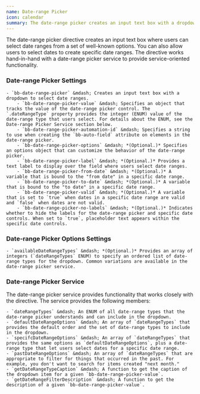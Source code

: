 ```yaml
---
name: Date-range Picker
icon: calendar
summary: The date-range picker creates an input text box with a dropdown to select date ranges from a set of well-known options.
---
```


The date-range picker directive creates an input text box where users can select date ranges from a set of well-known options. You can also allow users to select dates to create specific date ranges. The directive works hand-in-hand with a date-range picker service to provide service-oriented functionality.
 
### Date-range Picker Settings ###
    - `bb-date-range-picker` &mdash; Creates an input text box with a dropdown to select date ranges.
        - `bb-date-range-picker-value` &mdash; Specifies an object that tracks the value of the date-range picker control. The `.dateRangeType` property provides the integer (ENUM) value of the date-range type that users select. For details about the ENUM, see the Date-range Picker Service section below.
        - `bb-date-range-picker-automation-id` &mdash; Specifies a string to use when creating the `bb-auto-field` attribute on elements in the date-range picker.
        - `bb-date-range-picker-options` &mdash; *(Optional.)* Specifies an options object that can customize the behavior of the date-range picker.
        - `bb-date-range-picker-label` &mdash; *(Optional.)* Provides a text label to display over the field where users select date ranges.
        - `bb-date-range-picker-from-date` &mdash; *(Optional.)* A variable that is bound to the "from date" in a specific date range.
        - `bb-date-range-picker-to-date` &mdash; *(Optional.)* A variable that is bound to the "to date" in a specific date range.
        - `bb-date-range-picker-valid` &mdash; *(Optional.)* A variable that is set to `true` when dates in a specific date range are valid and `false` when dates are not valid.
        - `bb-date-range-picker-no-labels` &mdash; *(Optional.)* Indicates whether to hide the labels for the date-range picker and specific date controls. When set to `true`, placeholder text appears within the specific date controls.

### Date-range Picker Options Settings ###

    - `availableDateRangeTypes` &mdash; *(Optional.)* Provides an array of integers (`dateRangeTypes` ENUM) to specify an ordered list of date-range types for the dropdown. Common variations are available in the date-range picker service.

### Date-range Picker Service ###
The date-range picker service provides functionality that works closely with the directive. The service provides the following members:

    - `dateRangeTypes` &mdash; An ENUM of all date-range types that the date-range picker understands and can include in the dropdown.
    - `defaultDateRangeOptions` &mdash; An array of `dateRangeTypes` that provides the default order and the set of date-range types to include in the dropdown.
    - `specifcDateRangeOptions` &mdash; An array of `dateRangeTypes` that provides the same options as `defaultDateRangeOptions`, plus a date-range type that let users select dates for a specific date range.
    - `pastDateRangeOptions` &mdash; An array of `dateRangeTypes` that are appropriate to filter for things that occurred in the past. For example, you don't want to search for items created "next month."
    - `getDateRangeTypeCaption` &mdash; A function to get the caption of the dropdown item for a given `bb-date-range-picker-value`.
    - `getDateRangeFilterDescription` &mdash; A function to get the description of a given `bb-date-range-picker-value`.